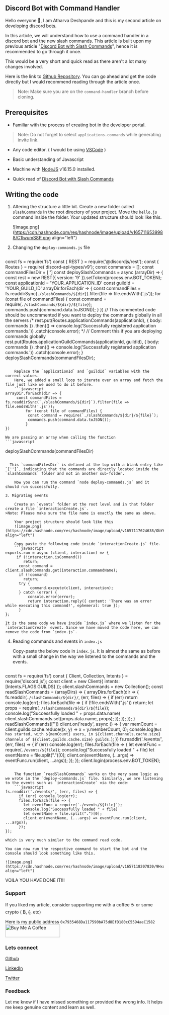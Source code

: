 ## Discord Bot with Command Handler

Hello everyone 👋, I am Atharva Deshpande and this is my second article on developing discord bots.

In this article, we will understand how to use a command handler in a discord bot and the new slash commands. This article is built upon my previous article "[Discord Bot with Slash Commands](https://atoo.hashnode.dev/discord-bot-with-slash-commands)", hence it is recommended to go through it once.

This would be a very short and quick read as there aren't a lot many changes involved.

Here is the link to [Github Repository](https://github.com/Atoo35/slashcommand-discord-bot-tutorial-hashnode/tree/command-handler). You can go ahead and get the code directly but I would recommend reading through the article once.
> Note: Make sure you are on the `command-handler` branch before cloning.


## **Prerequisites**

- Familiar with the process of creating bot in the developer portal.
> Note: Do not forget to select `applications.commands` while generating invite link.

- Any code editor. ( I would be using [VSCode](https://code.visualstudio.com/download) )

- Basic understanding of Javascript

- Machine with [NodeJS](https://nodejs.org/en/) v16.15.0 installed.

- Quick read of [Discord Bot with Slash Commands](https://atoo.hashnode.dev/discord-bot-with-slash-commands)


## **Writing the code**

1. Altering the structure a little bit.
    Create a new folder called `slashCommands` in the root directory of your project. Move the `hello.js` command inside the folder. Your updated structure should look like this.
    
    ![image.png](https://cdn.hashnode.com/res/hashnode/image/upload/v1657116539988/C1lwumS8P.png align="left")

2. Changing the `deploy-commands.js` file
    ```javascript
const fs = require('fs')
const { REST } = require('@discordjs/rest');
const { Routes } = require('discord-api-types/v9');
const commands = [];
const commandFilesDir = ['']
const deploySlashCommands = async (arrayDir) => {
  const rest = new REST({ version: '9' }).setToken(process.env.BOT_TOKEN);
  const applicationId = 'YOUR_APPLICATION_ID'
  const guildId = 'YOUR_GUILD_ID'
  arrayDir.forEach(dir => {
    const commandFiles = fs.readdirSync(`./slashCommands/${dir}`).filter(file => file.endsWith('.js'));
    for (const file of commandFiles) {
      const command = require(`./slashCommands/${dir}/${file}`);
      commands.push(command.data.toJSON());
    }
  })
  // This commented code should be uncommented if you want to deploy the commands globally in all the servers
  /* rest.put(Routes.applicationCommands(applicationId), { body: commands })
  .then(() => console.log('Successfully registered application commands.'))
  .catch(console.error);
  */
  // Comment this if you are deploying commands globally
  rest.put(Routes.applicationGuildCommands(applicationId, guildId), { body: commands })
    .then(() => console.log('Successfully registered application commands.'))
    .catch(console.error);
}
deploySlashCommands(commandFilesDir);
```

    Replace the `applicationId` and `guildId` variables with the correct values.
    Here, we added a small loop to iterate over an array and fetch the file just like we used to do it before.
    ```javascript
arrayDir.forEach(dir => {
     const commandFiles = fs.readdirSync(`./slashCommands/${dir}`).filter(file => file.endsWith('.js'));
         for (const file of commandFiles) {
          const command = require(`./slashCommands/${dir}/${file}`);
          commands.push(command.data.toJSON());
         }
})
```

    We are passing an array when calling the function 
    ```javascript
deploySlashCommands(commandFilesDir)
```

  This `commandFilesDir` is defined at the top with a blank entry like `['']`, indicating that the commands are directly located inside the `slashCommands` folder and not in another sub-folder.

    Now you can run the command `node deploy-commands.js` and it should run successfully.

3. Migrating events
    
    Create an `events` folder at the root level and in that folder create a file `interactionCreate.js`.
>Note: Please make sure the file name is exactly the same as above.

    Your project structure should look like this
    ![image.png](https://cdn.hashnode.com/res/hashnode/image/upload/v1657117624638/ObYHBLnvN.png align="left")

    Copy paste the following code inside `interactionCreate.js` file.
    ```javascript
exports.run = async (client, interaction) => {
     if (!interaction.isCommand())
        return;
      const command = client.slashCommands.get(interaction.commandName);
      if (!command)
        return;
      try {
           command.execute(client, interaction);
      } catch (error) {
          console.error(error);
          return interaction.reply({ content: 'There was an error while executing this command!', ephemeral: true });
      }
};
```

    It is the same code we have inside `index.js` where we listen for the `interactionCreate` event. Since we have moved the code here, we can remove the code from `index.js`.

4. Reading commands and events in `index.js`

    Copy-paste the below code in `index.js`. It is almost the same as before with a small change in the way we listened to the commands and the events.
    ```javascript
const fs = require('fs')
const { Client, Collection, Intents } = require('discord.js');
const client = new Client({ intents: [Intents.FLAGS.GUILDS] });
client.slashCommands = new Collection();
const readSlashCommands = (arrayDirs) => {
      arrayDirs.forEach(dir => {
        fs.readdir(`./slashCommands/${dir}/`, (err, files) => {
          if (err) return console.log(err);
          files.forEach(file => {
            if (!file.endsWith(".js")) return;
            let props = require(`./slashCommands/${dir}/${file}`);
            console.log("Successfully loaded " + props.data.name)
            client.slashCommands.set(props.data.name, props);
          });
        });
      });
}
readSlashCommands([''])
client.on('ready', async () => {
      var memCount = client.guilds.cache.reduce((x, y) => x + y.memberCount, 0);
      console.log(`Bot has started, with ${memCount} users, in ${client.channels.cache.size} channels of ${client.guilds.cache.size} guilds.`);
})
fs.readdir('./events/', (err, files) => {
      if (err) console.log(err);
      files.forEach(file => {
        let eventFunc = require(`./events/${file}`);
        console.log("Successfully loaded " + file)
        let eventName = file.split(".")[0];
        client.on(eventName, (...args) => eventFunc.run(client, ...args));
      });
});
client.login(process.env.BOT_TOKEN);
```

    The function `readSlashCommands` works on the very same logic as we wrote in the `deploy-commands.js` file. Similarly, we are listening to the events such as `interactionCreate` via the code: 
    ```javascript
fs.readdir('./events/', (err, files) => {
      if (err) console.log(err);
      files.forEach(file => {
        let eventFunc = require(`./events/${file}`);
        console.log("Successfully loaded " + file)
        let eventName = file.split(".")[0];
        client.on(eventName, (...args) => eventFunc.run(client, ...args));
      });
});
```

    which is very much similar to the command read code.

    You can now run the respective command to start the bot and the console should look something like this.

    ![image.png](https://cdn.hashnode.com/res/hashnode/image/upload/v1657118207830/9Hxqgqzj-.png align="left")


VOILA YOU HAVE DONE IT!!!


### Support
If you liked my article, consider supporting me with a coffee ☕️ or some crypto ( ₿, ⟠, etc) 

Here is my public address `0x7935468Da117590bA75d8EfD180cC5594aeC1582`
<a href="https://www.buymeacoffee.com/atoo" target="_blank"><img src="https://cdn.buymeacoffee.com/buttons/default-yellow.png" alt="Buy Me A Coffee" height="41" width="174"></a>

### Lets connect
[Github](https://github.com/Atoo35)

[LinkedIn](https://www.linkedin.com/in/atharva-deshpande-187969140/)

[Twitter](https://twitter.com/atharva_35)

### Feedback
Let me know if I have missed something or provided the wrong info. It helps me keep genuine content and learn as well.

